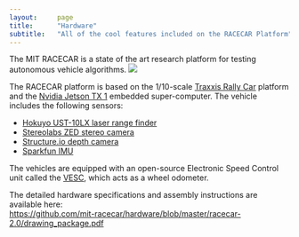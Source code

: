 ```yaml
---
layout:     page
title:      "Hardware"
subtitle:   "All of the cool features included on the RACECAR Platform"
---
```


The MIT RACECAR is a state of the art research platform for testing autonomous vehicle algorithms. 
<img class="container-fluid" src="https://avatars2.githubusercontent.com/u/16838827?v=3&s=200"/>

<p>The RACECAR platform is based on the 1/10-scale <a href="https://traxxas.com/products/models/electric/74076rally" target="_blank">Traxxis Rally Car</a> platform and the <a href="http://www.nvidia.com/object/jetson-tx1-module.html" target="_blank">Nvidia Jetson TX 1</a> embedded super-computer. The vehicle includes the following sensors:</p>
<ul>
<li><a href="https://www.hokuyo-aut.jp/02sensor/07scanner/ust_10lx_20lx.html" target="_blank">Hokuyo UST-10LX laser range finder</a></li>
<li><a href="https://www.stereolabs.com" target="_blank">Stereolabs ZED stereo camera</a></li>
<li><a href="http://structure.io" target="_blank">Structure.io depth camera</a></li>
<li><a href="https://www.sparkfun.com/products/10736" target="_blank">Sparkfun IMU</a></li>
</ul>
<p>The vehicles are equipped with an open-source Electronic Speed Control unit called the <a href="http://vedder.se/2015/01/vesc-open-source-esc/" target="_blank">VESC</a>, which acts as a wheel odometer.</p>
<p>The detailed hardware specifications and assembly instructions are available here:<br />
<a href="https://github.com/mit-racecar/hardware/blob/master/racecar-2.0/drawing_package.pdf" target="_blank">https://github.com/mit-racecar/hardware/blob/master/racecar-2.0/drawing_package.pdf</a></p>
